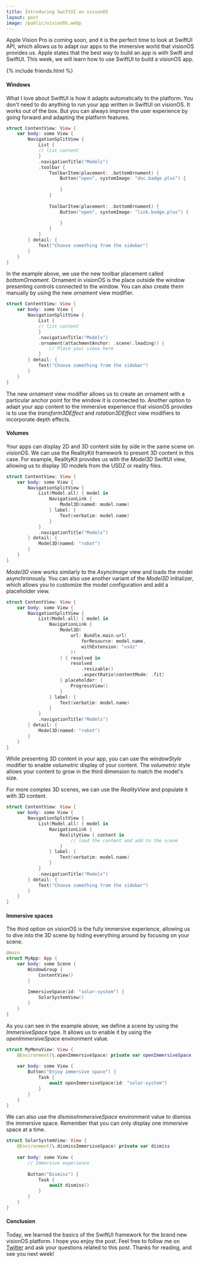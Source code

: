 ```yaml
---
title: Introducing SwiftUI on visionOS
layout: post
image: /public/visionOS.webp
---
```


Apple Vision Pro is coming soon, and it is the perfect time to look at SwiftUI API, which allows us to adapt our apps to the immersive world that visionOS provides us. Apple states that the best way to build an app is with Swift and SwiftUI. This week, we will learn how to use SwiftUI to build a visionOS app.

{% include friends.html %}

#### Windows
What I love about SwiftUI is how it adapts automatically to the platform. You don't need to do anything to run your app written in SwiftUI on visionOS. It works out of the box. But you can always improve the user experience by going forward and adapting the platform features.

```swift
struct ContentView: View {
    var body: some View {
        NavigationSplitView {
            List {
            // list content
            }
            .navigationTitle("Models")
            .toolbar {
                ToolbarItem(placement: .bottomOrnament) {
                    Button("open", systemImage: "doc.badge.plus") {
                        
                    }
                }
                
                ToolbarItem(placement: .bottomOrnament) {
                    Button("open", systemImage: "link.badge.plus") {
                        
                    }
                }
            }
        } detail: {
            Text("Choose something from the sidebar")
        }
    }
}
```

In the example above, we use the new toolbar placement called *bottomOrnament*. Ornament in visionOS is the place outside the window presenting controls connected to the window. You can also create them manually by using the new *ornament* view modifier.

```swift
struct ContentView: View {
    var body: some View {
        NavigationSplitView {
            List {
            // list content
            }
            .navigationTitle("Models")
            .ornament(attachmentAnchor: .scene(.leading)) {
                // Place your views here
            }
        } detail: {
            Text("Choose something from the sidebar")
        }
    }
}
```

The new *ornament* view modifier allows us to create an ornament with a particular anchor point for the window it is connected to. Another option to adapt your app content to the immersive experience that visionOS provides is to use the *transform3DEffect* and *rotation3DEffect* view modifiers to incorporate depth effects.

#### Volumes
Your apps can display 2D and 3D content side by side in the same scene on visionOS. We can use the RealityKit framework to present 3D content in this case. For example, RealityKit provides us with the *Model3D* SwiftUI view, allowing us to display 3D models from the USDZ or reality files.

```swift
struct ContentView: View {
    var body: some View {
        NavigationSplitView {
            List(Model.all) { model in
                NavigationLink {
                    Model3D(named: model.name)
                } label: {
                    Text(verbatim: model.name)
                }
            }
            .navigationTitle("Models")
        } detail: {
            Model3D(named: "robot")
        }
    }
}
```

*Model3D* view works similarly to the *AsyncImage* view and loads the model asynchronously. You can also use another variant of the *Model3D* initializer, which allows you to customize the model configuration and add a placeholder view.

```swift
struct ContentView: View {
    var body: some View {
        NavigationSplitView {
            List(Model.all) { model in
                NavigationLink {
                    Model3D(
                        url: Bundle.main.url(
                            forResource: model.name,
                            withExtension: "usdz"
                        )!
                    ) { resolved in
                        resolved
                            .resizable()
                            .aspectRatio(contentMode: .fit)
                    } placeholder: {
                        ProgressView()
                    }
                } label: {
                    Text(verbatim: model.name)
                }
            }
            .navigationTitle("Models")
        } detail: {
            Model3D(named: "robot")
        }
    }
}
```

While presenting 3D content in your app, you can use the *windowStyle* modifier to enable *volumetric* display of your content. The *volumetric* style allows your content to grow in the third dimension to match the model's size.

For more complex 3D scenes, we can use the *RealityView* and populate it with 3D content.

```swift
struct ContentView: View {
    var body: some View {
        NavigationSplitView {
            List(Model.all) { model in
                NavigationLink {
                    RealityView { content in
                        // load the content and add to the scene
                    }
                } label: {
                    Text(verbatim: model.name)
                }
            }
            .navigationTitle("Models")
        } detail: {
            Text("Choose something from the sidebar")
        }
    }
}
```

#### Immersive spaces
The third option on visionOS is the fully immersive experience, allowing us to dive into the 3D scene by hiding everything around by focusing on your scene.

```swift
@main
struct MyApp: App {
    var body: some Scene {
        WindowGroup {
            ContentView()
        }
        
        ImmersiveSpace(id: "solar-system") {
            SolarSystemView()
        }
    }
}
```

As you can see in the example above, we define a scene by using the *ImmersiveSpace* type. It allows us to enable it by using the *openImmersiveSpace* environment value.

```swift
struct MyMenuView: View {
    @Environment(\.openImmersiveSpace) private var openImmersiveSpace
    
    var body: some View {
        Button("Enjoy immersive space") {
            Task {
                await openImmersiveSpace(id: "solar-system")
            }
        }
    }
}
```

We can also use the *dismissImmersiveSpace* environment value to dismiss the immersive space. Remember that you can only display one immersive space at a time.

```swift
struct SolarSystemView: View {
    @Environment(\.dismissImmersiveSpace) private var dismiss
    
    var body: some View {
        // Immersive experience
        
        Button("Dismiss") {
            Task {
                await dismiss()
            }
        }
    }
}
```

#### Conclusion
Today, we learned the basics of the SwiftUI framework for the brand new visionOS platform. I hope you enjoy the post. Feel free to follow me on [Twitter](https://twitter.com/mecid) and ask your questions related to this post. Thanks for reading, and see you next week!
